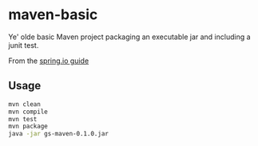 # maven-basic

Ye' olde basic Maven project packaging an executable jar and including a junit test.

From the [spring.io guide](http://spring.io/guides/gs/maven/#scratch)

## Usage

```bash
mvn clean
mvn compile
mvn test
mvn package
java -jar gs-maven-0.1.0.jar
```


